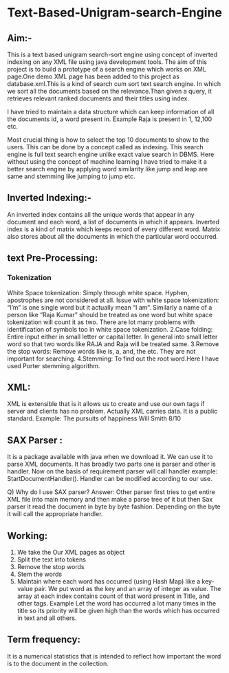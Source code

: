 # Text-Based-Unigram-search-Engine
## Aim:-
This is a text based unigram search-sort engine using concept of inverted indexing on any XML file using java development tools.
The aim of this project is to build a prototype of a search engine which works on XML page.One demo XML page has been added to this project as database.xml.This is a kind of search cum sort text search engine. In which we sort all the documents based on the relevance.Than given a query, it retrieves relevant ranked documents and their titles using index.

I have tried to maintain a data structure which can keep information of all the documents id, a word present in. Example Raja is present in 1, 12,100 etc.

Most crucial thing is how to select the top 10 documents to show to the users. This can be done by a concept called as indexing. This search engine is full text search engine unlike exact value search in DBMS. Here without using the concept of machine learning I have tried to make it a better search engine by applying word similarity like jump and leap are same and stemming like jumping to jump etc.

## Inverted Indexing:-
An inverted index contains all the unique words that appear in any document and each word, a list of documents in which it appears. Inverted index is a kind of matrix which keeps record of every different word. Matrix also stores about all the documents in which the particular word occurred.

## text Pre-Processing:
### Tokenization
White Space tokenization: Simply through white space. Hyphen, apostrophes are not considered at all.
Issue with white space tokenization: “I’m” is one single word but it actually mean “I am”. Similarly a name of a person like “Raja Kumar” should be treated as one word but white space tokenization will count it as two. There are lot many problems with identification of symbols too in white space tokenization. 2.Case folding: Entire input either in small letter or capital letter. In general into small letter word so that two words like RAJA and Raja will be treated same. 3.Remove the stop words: Remove words like is, a, and, the etc. They are not important for searching. 4.Stemming: To find out the root word.Here I have used Porter stemming algorithm.
## XML:
XML is extensible that is it allows us to create and use our own tags if server and clients has no problem. Actually XML carries data. It is a public standard. Example:
The pursuits of happiness
Will Smith
8/10

## SAX Parser :
It is a package available with java when we download it. We can use it to parse XML documents. It has broadly two parts one is parser and other is handler. Now on the basis of requirement parser will call handler example: StartDocumentHandler(). Handler can be modified according to our use.

Q) Why do I use SAX parser? Answer: Other parser first tries to get entire XML file into main memory and then make a parse tree of it but then Sax parser it read the document in byte by byte fashion. Depending on the byte it will call the appropriate handler.

## Working:
1. We take the Our XML pages as object
2. Split the text into tokens
3. Remove the stop words
4. Stem the words
5. Maintain where each word has occurred (using Hash Map) like a key-value pair. We put word as the key and an array of integer as value. The array at each index contains count of that word present in Title, and other tags. Example Let the word has occurred a lot many times in the title so its priority will be given high than the words which has occurred in text and all others.
## Term frequency:
It is a numerical statistics that is intended to reflect how important the word is to the document in the collection.
